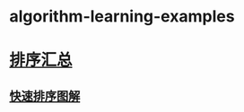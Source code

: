 # algorithm-learning-examples

# [排序汇总](https://github.com/ccnuacmhdu/algorithm-learning-examples/blob/master/src/com/example/sort/Sort.java)
## [快速排序图解](https://github.com/ccnuacmhdu/algorithm-learning-examples/blob/master/pictures/quickSort.png)